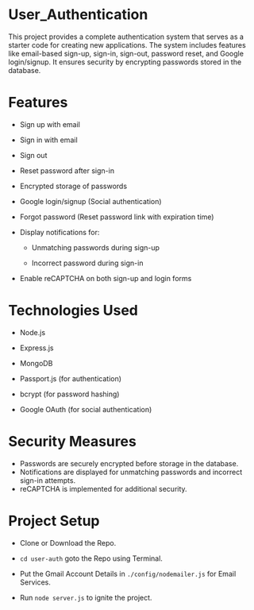 # User_Authentication

This project provides a complete authentication system that serves as a starter code for creating new applications. The system includes features like email-based sign-up, sign-in, sign-out, password reset, and Google login/signup. It ensures security by encrypting passwords stored in the database.

# Features

  * Sign up with email
    
  * Sign in with email
    
  * Sign out
    
  * Reset password after sign-in
    
  * Encrypted storage of passwords
    
  * Google login/signup (Social authentication)
    
  * Forgot password (Reset password link with expiration time)
    
  * Display notifications for:
    
    * Unmatching passwords during sign-up
    
    * Incorrect password during sign-in
      
  * Enable reCAPTCHA on both sign-up and login forms

# Technologies Used

  * Node.js
    
  * Express.js
    
  * MongoDB
    
  * Passport.js (for authentication)
    
  * bcrypt (for password hashing)
    
  * Google OAuth (for social authentication)

# Security Measures
  * Passwords are securely encrypted before storage in the database.
  * Notifications are displayed for unmatching passwords and incorrect sign-in attempts.
  * reCAPTCHA is implemented for additional security.

# Project Setup

  * Clone or Download the Repo.
    
  * `cd user-auth` goto the Repo using Terminal.
    
  * Put the Gmail Account Details in `./config/nodemailer.js` for Email Services.
        
  * Run `node server.js` to ignite the project.
    
    
